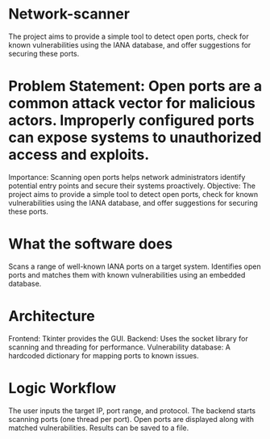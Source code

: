 # Network-scanner
The project aims to provide a simple tool to detect open ports, check for known vulnerabilities using the IANA database, and offer suggestions for securing these ports.

# Problem Statement: Open ports are a common attack vector for malicious actors. Improperly configured ports can expose systems to unauthorized access and exploits.
Importance: Scanning open ports helps network administrators identify potential entry points and secure their systems proactively.
Objective: The project aims to provide a simple tool to detect open ports, check for known vulnerabilities using the IANA database, and offer suggestions for securing these ports.

# What the software does
Scans a range of well-known IANA ports on a target system.
Identifies open ports and matches them with known vulnerabilities using an embedded database.

# Architecture
Frontend: Tkinter provides the GUI.
Backend: Uses the socket library for scanning and threading for performance.
Vulnerability database: A hardcoded dictionary for mapping ports to known issues.

# Logic Workflow
The user inputs the target IP, port range, and protocol.
The backend starts scanning ports (one thread per port). Open ports are displayed along with matched vulnerabilities.
Results can be saved to a file.



